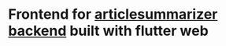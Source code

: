 # Frontend for [articlesummarizer backend](https://github.com/ramyak-mehra/summarise-backend/) built with flutter web

